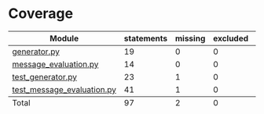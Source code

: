 # Coverage

<table class="index" data-sortable>
        <thead>
            <tr class="tablehead" title="Click to sort">
                <th class="name left" aria-sort="none" data-shortcut="n">Module</th>
                <th aria-sort="none" data-default-sort-order="descending" data-shortcut="s">statements</th>
                <th aria-sort="none" data-default-sort-order="descending" data-shortcut="m">missing</th>
                <th aria-sort="none" data-default-sort-order="descending" data-shortcut="x">excluded</th>
                <th class="right" aria-sort="none" data-shortcut="c">coverage</th>
            </tr>
        </thead>
        <tbody>
            <tr class="file">
                <td class="name left"><a href="generator_py.html">generator.py</a></td>
                <td>19</td>
                <td>0</td>
                <td>0</td>
                <td class="right" data-ratio="19 19">100%</td>
            </tr>
            <tr class="file">
                <td class="name left"><a href="message_evaluation_py.html">message_evaluation.py</a></td>
                <td>14</td>
                <td>0</td>
                <td>0</td>
                <td class="right" data-ratio="14 14">100%</td>
            </tr>
            <tr class="file">
                <td class="name left"><a href="test_generator_py.html">test_generator.py</a></td>
                <td>23</td>
                <td>1</td>
                <td>0</td>
                <td class="right" data-ratio="22 23">96%</td>
            </tr>
            <tr class="file">
                <td class="name left"><a href="test_message_evaluation_py.html">test_message_evaluation.py</a></td>
                <td>41</td>
                <td>1</td>
                <td>0</td>
                <td class="right" data-ratio="40 41">98%</td>
            </tr>
        </tbody>
        <tfoot>
            <tr class="total">
                <td class="name left">Total</td>
                <td>97</td>
                <td>2</td>
                <td>0</td>
                <td class="right" data-ratio="95 97">98%</td>
            </tr>
        </tfoot>
    </table>